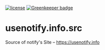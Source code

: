 [![license](https://img.shields.io/github/license/mashape/apistatus.svg?style=flat-square)](http://opensource.org/licenses/MIT) [![Greenkeeper badge](https://badges.greenkeeper.io/igorkamyshev/usenotify.info.src.svg)](https://greenkeeper.io/)

# usenotify.info.src
Source of notify's Site – https://usenotify.info